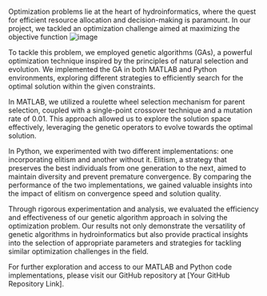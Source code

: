 Optimization problems lie at the heart of hydroinformatics, where the quest for efficient resource allocation and decision-making is paramount. In our project, we tackled an optimization challenge aimed at maximizing the objective function 
![image](https://github.com/fatemehomidi78/Genetic_Algorithm/assets/141303201/fd84e1ef-d546-4fdc-8f99-4f957adf75e3)

To tackle this problem, we employed genetic algorithms (GAs), a powerful optimization technique inspired by the principles of natural selection and evolution. We implemented the GA in both MATLAB and Python environments, exploring different strategies to efficiently search for the optimal solution within the given constraints.

In MATLAB, we utilized a roulette wheel selection mechanism for parent selection, coupled with a single-point crossover technique and a mutation rate of 0.01. This approach allowed us to explore the solution space effectively, leveraging the genetic operators to evolve towards the optimal solution.

In Python, we experimented with two different implementations: one incorporating elitism and another without it. Elitism, a strategy that preserves the best individuals from one generation to the next, aimed to maintain diversity and prevent premature convergence. By comparing the performance of the two implementations, we gained valuable insights into the impact of elitism on convergence speed and solution quality.

Through rigorous experimentation and analysis, we evaluated the efficiency and effectiveness of our genetic algorithm approach in solving the optimization problem. Our results not only demonstrate the versatility of genetic algorithms in hydroinformatics but also provide practical insights into the selection of appropriate parameters and strategies for tackling similar optimization challenges in the field.

For further exploration and access to our MATLAB and Python code implementations, please visit our GitHub repository at [Your GitHub Repository Link].

